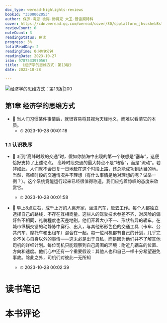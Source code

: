 ```yaml
---
doc_type: weread-highlights-reviews
bookId: "3300062053"
author: 保罗·海恩 彼得·勃特克 大卫·普雷契特科
cover: https://cdn.weread.qq.com/weread/cover/80/cpplatform_jhvcsheb8st56x3ztapxy3/t7_cpplatform_jhvcsheb8st56x3ztapxy31686906029.jpg
reviewCount: 0
noteCount: 3
readingStatus: 在读
progress: 3%
totalReadDay: 2
readingTime: 0小时9分钟
readingDate: 2023-10-27
isbn: 9787533970567
title: 《经济学的思维方式：第13版》
date: 2023-10-28

---
```


![ 经济学的思维方式：第13版|200](https://cdn.weread.qq.com/weread/cover/80/cpplatform_jhvcsheb8st56x3ztapxy3/t7_cpplatform_jhvcsheb8st56x3ztapxy31686906029.jpg)


## 第1章 经济学的思维方式


- 📌 当人们习惯某件事情后，就很容易将其视为天经地义，而难以看清它的本质。 
    - ⏱ 2023-10-28 00:01:18 
### 1.1 认识秩序


- 📌 听到“高峰时段的交通”时，假如你脑海中出现的第一个联想是“塞车”，这便恰好支持了上述论点。
高峰时段交通的最大特点不是“堵塞”，而是“流动”。若非如此，人们就不会日复一日地赶在这个时段上路，还总能成功到达目的地。当然，高峰时段的交通情况并不理想（有什么事情是绝对理想的呢？试举一例？）。这个系统竟能运行起来已经很值得称道，我们应抱着惊叹的态度来欣赏它。 
    - ⏱ 2023-10-28 00:01:58 

- 📌 早上8点左右，成千上万的人离开家，坐进汽车，赶去工作。每个人都独立选择自己的路线，不存在互相商量。这些人的驾驶技术参差不齐，对风险的偏好各不相同，礼貌程度也天差地别。他们开着大小不一、形状各异的轿车，在城市纵横交错的动静脉中穿行、出入，与其他形形色色的交通工具（卡车、公共汽车、摩托车和出租车）混合在一起。每一位司机都有自己的计划，几乎完全不关心自身以外的事情——这未必是出于自私，而是因为他们并不了解其他司机的详细计划。每位司机只能观察到自己周围的环境：附近几辆车的位置、方向和速度。他们心中还有一个重要假设：其他人也和自己一样十分希望避免事故。除此之外，司机们对彼此一无所知 
    - ⏱ 2023-10-28 00:02:39 

# 读书笔记


# 本书评论
